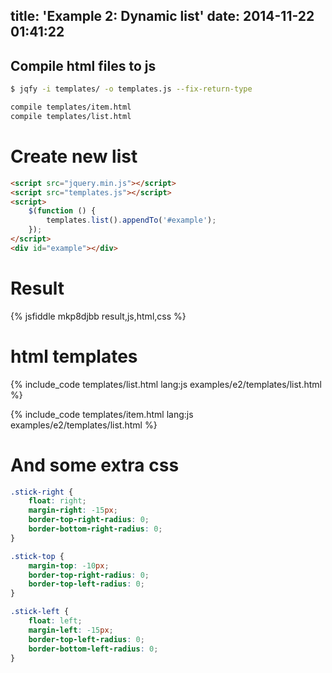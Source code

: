 title: 'Example 2: Dynamic list'
date: 2014-11-22 01:41:22
---

## Compile html files to js

```bash
$ jqfy -i templates/ -o templates.js --fix-return-type

compile templates/item.html
compile templates/list.html
```

# Create new list

```html index.html
<script src="jquery.min.js"></script>
<script src="templates.js"></script>
<script>
    $(function () {
        templates.list().appendTo('#example');
    });
</script>
<div id="example"></div>
```

# Result

{% jsfiddle mkp8djbb result,js,html,css %}

# html templates

{% include_code templates/list.html lang:js examples/e2/templates/list.html %}

{% include_code templates/item.html lang:js examples/e2/templates/list.html %}

# And some extra css

```css
.stick-right {
    float: right;
    margin-right: -15px;
    border-top-right-radius: 0;
    border-bottom-right-radius: 0;
}

.stick-top {
    margin-top: -10px;
    border-top-right-radius: 0;
    border-top-left-radius: 0;
}

.stick-left {
    float: left;
    margin-left: -15px;
    border-top-left-radius: 0;
    border-bottom-left-radius: 0;
}

```